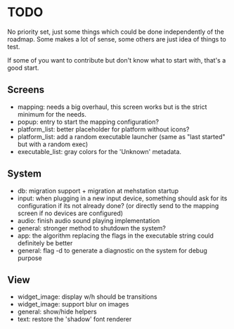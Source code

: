# TODO

No priority set, just some things which could be done independently of the roadmap.
Some makes a lot of sense, some others are just idea of things to test.

If some of you want to contribute but don't know what to start with, that's a good start.

## Screens

  * mapping: needs a big overhaul, this screen works but is the strict minimum for the needs.
  * popup: entry to start the mapping configuration?
  * platform_list: better placeholder for platform without icons?
  * platform_list: add a random executable launcher (same as "last started" but with a random exec)
  * executable_list: gray colors for the 'Unknown' metadata.

## System

  * db: migration support + migration at mehstation startup
  * input: when plugging in a new input device, something should ask for its configuration if its not already done? (or directly send to the mapping screen if no devices are configured)
  * audio: finish audio sound playing implementation
  * general: stronger method to shutdown the system?
  * app: the algorithm replacing the flags in the executable string could definitely be better
  * general: flag -d to generate a diagnostic on the system for debug purpose

## View

  * widget_image: display w/h should be transitions
  * widget_image: support blur on images
  * general: show/hide helpers
  * text: restore the 'shadow' font renderer
